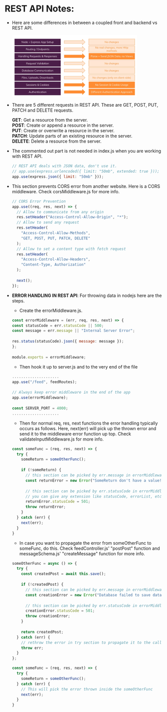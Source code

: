 # REST API Notes:

- Here are some differences in between a coupled front and backend vs REST API.

  <img src="pictures/REST-API.png" alt="test" style="width:400px">

- There are 5 different requests in REST API. These are GET, POST, PUT, PATCH and DELETE requests.

  **GET**: Get a resource from the server. <br/>
  **POST**: Create or append a resource in the server. <br/>
  **PUT**: Create or overwrite a resource in the server. <br/>
  **PATCH**: Update parts of an existing resource in the server. <br/>
  **DELETE**: Delete a resource from the server.

- The commented out part is not needed in index.js when you are working with REST API.

  ```javascript
  // REST API deals with JSON data, don't use it.
  // app.use(express.urlencoded({ limit: "50mb", extended: true }));
  app.use(express.json({ limit: "50mb" }));
  ```

- This section prevents CORS error from another website. Here is a CORS middleware. Check corsMiddleware.js for more info.

  ```javascript
  // CORS Error Prevention
  app.use((req, res, next) => {
    // Allow to communicate from any origin
    res.setHeader("Access-Control-Allow-Origin", "*");
    // Allow to send any request
    res.setHeader(
      "Access-Control-Allow-Methods",
      "GET, POST, PUT, PATCH, DELETE"
    );
    // Allow to set a content type with fetch request
    res.setHeader(
      "Access-Control-Allow-Headers",
      "Content-Type, Authorization"
    );

    next();
  });
  ```

- **ERROR HANDLING IN REST API**: For throwing data in nodejs here are the steps.
  - Create the errorMiddleware.js.
  ```javascript
  const errorMiddleware = (err, req, res, next) => {
  const statusCode = err.statusCode || 500;
  const message = err.message || "Internal Server Error";

  res.status(statusCode).json({ message: message });
  };

  module.exports = errorMiddleware;
  ```

  - Then hook it up to server.js and to the very end of the file
  ```javascript
  .....................
  app.use("/feed", feedRoutes);

  // Always keep error middleware in the end of the app
  app.use(errorMiddleware);

  const SERVER_PORT = 4000;
  .....................
  ```
  - Then for normal req, res, next functions the error handling typically occurs as follows. Here, next(err) will pick up the thrown error and send it to the middleware error function up top. Check validateInputMiddleware.js for more info.
  ```javascript
  const someFunc = (req, res, next) => {
    try {
      someReturn = someOtherFunc();

      if (!someReturn) {
        // this section can be picked by err.message in errorMiddleware.js
        const returnError = new Error("SomeReturn don't have a value!");

        // this section can be picked by err.statusCode in errorMiddleware.js
        // you can give any extension like statusCode, errorList, etc.
        returnError.statusCode = 501;
        throw returnError;
      }
    } catch (err) {
      next(err);
    }
  }
  ```
  - In case you want to propagate the error from someOtherFunc to someFunc, do this. Check feedController.js' "postPost" function and messageSchema.js' "createMessage" function for more info.
  ```javascript
  someOtherFunc = async () => {
    try {
      const createdPost = await this.save();

      if (!createdPost) {
        // this section can be picked by err.message in errorMiddleware.js
        const creationError = new Error("Database failed to save data!");

        // this section can be picked by err.statusCode in errorMiddleware.js
        creationError.statusCode = 501;
        throw creationError;
      }

      return createdPost;
    } catch (err) {
      // rethrow the error in try section to propagate it to the calling code
      throw err;
    }
  };
  ```

  ```javascript
  const someFunc = (req, res, next) => {
    try {
      someReturn = someOtherFunc();
    } catch (err) {
      // This will pick the error thrown inside the someOtherFunc
      next(err);
    }
  }
  ```
